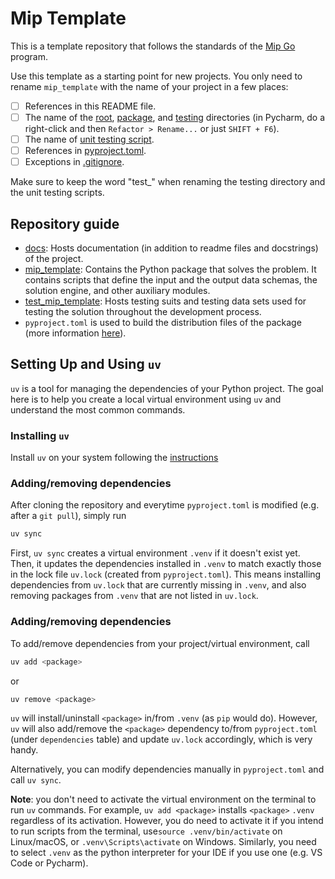 # Mip Template
This is a template repository that follows the standards of the 
[Mip Go](https://www.mipwise.com/mip-go) program. 

Use this template as a starting point for new projects. You only need to 
rename `mip_template` with the name of your project in a few places:
- [ ] References in this README file.
- [ ] The name of the [root](../mip_template), [package](mip_template), and
  [testing](test_mip_template) directories (in Pycharm, do a right-click and 
  then  `Refactor > Rename...` or just `SHIFT + F6`).
- [ ] The name of [unit testing script](test_mip_template/test_mip_template.py).
- [ ] References in [pyproject.toml](pyproject.toml).
- [ ] Exceptions in [.gitignore](.gitignore).

Make sure to keep the word "test_" when renaming the testing directory 
and the unit testing scripts.

## Repository guide
- [docs](docs): Hosts documentation (in addition to readme files and docstrings)
  of the project.
- [mip_template](mip_template): Contains the Python package that solves the 
  problem.
  It contains scripts that define the input and the output data schemas, the 
  solution engine, and other auxiliary modules.
- [test_mip_template](test_mip_template): Hosts testing suits and testing data 
  sets used for testing the solution throughout the development process.
- `pyproject.toml` is used to build the distribution files 
  of the package (more information [here](https://github.com/mipwise/mip-go/blob/main/6_deploy/1_distribution_package/README.md)).

## Setting Up and Using `uv`

`uv` is a tool for managing the dependencies of your Python project. The goal here is to help you create a local virtual environment using `uv` and understand the most common commands.

### Installing `uv`
Install `uv` on your system following the [instructions](https://docs.astral.sh/uv/getting-started/installation/)

### Adding/removing dependencies
After cloning the repository and everytime `pyproject.toml` is modified (e.g. after a `git pull`), simply run
```bash
uv sync
```

First, `uv sync` creates a virtual environment `.venv` if it doesn't exist yet. Then, it updates the dependencies installed in `.venv` to match exactly those in the lock file `uv.lock` (created from `pyproject.toml`). This means installing dependencies from `uv.lock` that are currently missing in `.venv`, and also removing packages from `.venv` that are not listed in `uv.lock`.

### Adding/removing dependencies

To add/remove dependencies from your project/virtual environment, call
```bash
uv add <package>
```

or 

```bash
uv remove <package>
```

`uv` will install/uninstall `<package>` in/from `.venv` (as `pip` would do). However, `uv`  will also add/remove the `<package>` dependency to/from `pyproject.toml` (under `dependencies` table) and update `uv.lock` accordingly, which is very handy.

Alternatively, you can modify dependencies manually in `pyproject.toml` and call `uv sync`.

**Note**: you don't need to activate the virtual environment on the terminal to run `uv` commands. For example, `uv add <package>` installs `<package>` `.venv` regardless of its activation. However, you do need to activate it if you intend to run scripts from the terminal, use`source .venv/bin/activate` on Linux/macOS, or `.venv\Scripts\activate` on Windows. Similarly, you need to select `.venv` as the python interpreter for your IDE if you use one (e.g. VS Code or Pycharm).
